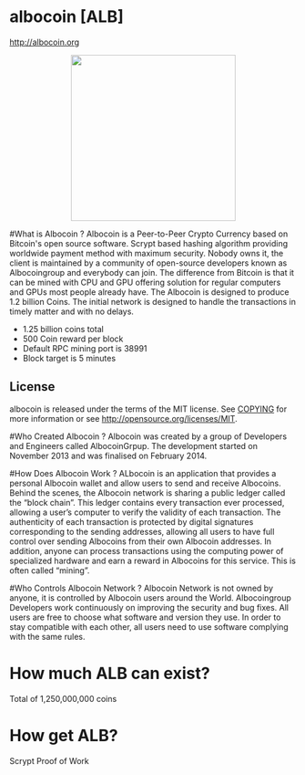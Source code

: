 # albocoin [ALB]
http://albocoin.org

 <div class="mhl" style="text-align: center;"><img src="http://albocoin.org/alcuploads/alb_logo_small.png" alt="" width="289" height="291" align=center /></div> 

#What is Albocoin ?
Albocoin is a Peer-to-Peer Crypto Currency based on Bitcoin's open source software. Scrypt based hashing algorithm providing worldwide payment method with maximum security. Nobody owns it, the client is maintained by a community of open-source developers known as Albocoingroup and everybody can join. The difference from Bitcoin is that it can be mined with CPU and GPU offering solution for regular computers and GPUs most people already have. The Albocoin is designed to produce 1.2 billion Coins. The initial network is designed to handle the transactions in timely matter and with no delays.

* 1.25 billion coins total
*	500 Coin reward per block
* Default RPC mining port is 38991
*	Block target is 5 minutes


## License
albocoin is released under the terms of the MIT license. See [COPYING](COPYING)
for more information or see http://opensource.org/licenses/MIT.

#Who Created Albocoin ?
Albocoin was created by a group of Developers and Engineers called AlbocoinGrpup. The development started on November 2013 and was finalised on February 2014.

#How Does Albocoin Work ?
ALbocoin is an application that provides a personal Albocoin wallet and allow users to send and receive Albocoins.
Behind the scenes, the Albocoin network is sharing a public ledger called the “block chain”. This ledger contains every transaction ever processed, allowing a user’s computer to verify the validity of each transaction. The authenticity of each transaction is protected by digital signatures corresponding to the sending addresses, allowing all users to have full control over sending Albocoins from their own Albocoin addresses. In addition, anyone can process transactions using the computing power of specialized hardware and earn a reward in Albocoins for this service. This is often called “mining”.


#Who Controls Albocoin Network ?
Albocoin Network is not owned by anyone, it is controlled by Albocoin users around the World. Albocoingroup Developers work continuously on improving the security and bug fixes. All users are free to choose what software and version they use. In order to stay compatible with each other, all users need to use software complying with the same rules.

# How much ALB can exist?
Total of 1,250,000,000 coins

# How get ALB?
Scrypt Proof of Work




